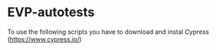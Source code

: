 # EVP-autotests
To use the following scripts you have to download and instal Cypress (https://www.cypress.io/)

